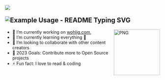 <article class="markdown-body entry-content container-lg" itemprop="text"><h2 dir="auto">

<a><img src="https://camo.githubusercontent.com/df21ed976b039213b8a9bc9a9d7a18f2323fc327ee1aecd31869c31a2b24b812/68747470733a2f2f646576656c6f706572732e67697068792e636f6d2f6272616e63682f6d61737465722f7374617469632f6170692d35313264333663303936363236383237313731303861333862626235633537642e676966" /></a>
<!-- <a id="user-content-hi-there--i-am-dinush-chathurya" class="anchor" aria-hidden="true" href="#hi-there--i-am-dinush-chathurya"><svg class="octicon octicon-link" viewBox="0 0 16 16" version="1.1" width="16" height="16" aria-hidden="true"><path fill-rule="evenodd" d="M7.775 3.275a.75.75 0 001.06 1.06l1.25-1.25a2 2 0 112.83 2.83l-2.5 2.5a2 2 0 01-2.83 0 .75.75 0 00-1.06 1.06 3.5 3.5 0 004.95 0l2.5-2.5a3.5 3.5 0 00-4.95-4.95l-1.25 1.25zm-4.69 9.64a2 2 0 010-2.83l2.5-2.5a2 2 0 012.83 0 .75.75 0 001.06-1.06 3.5 3.5 0 00-4.95 0l-2.5 2.5a3.5 3.5 0 004.95 4.95l1.25-1.25a.75.75 0 00-1.06-1.06l-1.25 1.25a2 2 0 01-2.83 0z"></path></svg></a> -->
<img src="https://readme-typing-svg.demolab.com/?lines=I+am+Dhayalan!;&font=Fira%20Code&center=true&width=380&height=50&duration=4000&pause=1000" alt="Example Usage - README Typing SVG"> 
<!-- <img src="https://camo.githubusercontent.com/e8e7b06ecf583bc040eb60e44eb5b8e0ecc5421320a92929ce21522dbc34c891/68747470733a2f2f6d656469612e67697068792e636f6d2f6d656469612f6876524a434c467a6361737252346961377a2f67697068792e676966" width="25px" data-canonical-src="https://media.giphy.com/media/hvRJCLFzcasrR4ia7z/giphy.gif" style="max-width: 100%;"> -->
</h2>
<!-- <p dir="auto"><a href="https://git.io/typing-svg" rel="nofollow"><img src="https://camo.githubusercontent.com/5d5148f3614d892b5fde1c5169d77ce3512ca6aae0980479b698cb481ad9d3ed/68747470733a2f2f726561646d652d747970696e672d7376672e6865726f6b756170702e636f6d2f3f6c696e65733d46756c6c2d537461636b2b456e67696e6565723b4157532b436f6d6d756e6974792b4275696c6465723b4f70656e2d536f757263652b456e74687573696173743b4172746973616e2b4c6f7665723b536f6369616c2b4d656469612b496e666c75656e6365723b426c6f676765723b596f7554756265723b616e642b46696c6d2b4d616b6572213b" alt="Typing SVG" data-canonical-src="https://readme-typing-svg.herokuapp.com/?lines=Full-Stack+Engineer;AWS+Community+Builder;Open-Source+Enthusiast;Artisan+Lover;Social+Media+Influencer;Blogger;YouTuber;and+Film+Maker!;" style="max-width: 100%;"></a></p> -->
  
<p><a target="_blank" rel="noopener noreferrer" href="https://github.com/dinushchathurya/dinushchathurya/blob/master/cat.png"><img align="right" alt="PNG" src="https://creazilla-store.fra1.digitaloceanspaces.com/emojis/51686/child-emoji-clipart-sm.png" width="150" height="150" style="max-width: 100%;"></a></p>
<!-- https://stickercommunity.com/uploads/icon/1594210984_icon.png -->
<!--   https://cdn.pixabay.com/photo/2020/10/19/13/42/boy-5667870_1280.png -->
<!--   https://e6.pngbyte.com/pngpicture/246562/png-Cartoon-Tigers-Png-Transparent-Png-Download-baby-tiger-tigre-life-autocollant-baby-tiger_thumbnail.png -->
<ul dir="auto">
<li><g-emoji class="g-emoji" alias="telescope" fallback-src="https://github.githubassets.com/images/icons/emoji/unicode/1f52d.png">🔭</g-emoji> I’m currently working on  <a href="http://wohlig.com/" rel="nofollow">wohlig.com</a>, 
<!-- <a href="https://www.youtube.com/channel/UCiPpjfWaWpSibmc8Y_JgSPQ" rel="nofollow">Explore India</a> --></li>
<li><g-emoji class="g-emoji" alias="seedling" fallback-src="https://github.githubassets.com/images/icons/emoji/unicode/1f331.png">🌱</g-emoji> I’m currently learning everything <g-emoji class="g-emoji" alias="rofl" fallback-src="https://github.githubassets.com/images/icons/emoji/unicode/1f923.png">🤣</g-emoji></li>
<li><g-emoji class="g-emoji" alias="dancers" fallback-src="https://github.githubassets.com/images/icons/emoji/unicode/1f46f.png">👯</g-emoji> I’m looking to collaborate with other content creators</li>
<li><g-emoji class="g-emoji" alias="goal_net" fallback-src="https://github.githubassets.com/images/icons/emoji/unicode/1f945.png">🥅</g-emoji> 2023 Goals: Contribute more to Open Source projects</li>
<li><g-emoji class="g-emoji" alias="zap" fallback-src="https://github.githubassets.com/images/icons/emoji/unicode/26a1.png">⚡</g-emoji> Fun fact: I love to read &amp; coding</li>
</ul>
</article>
